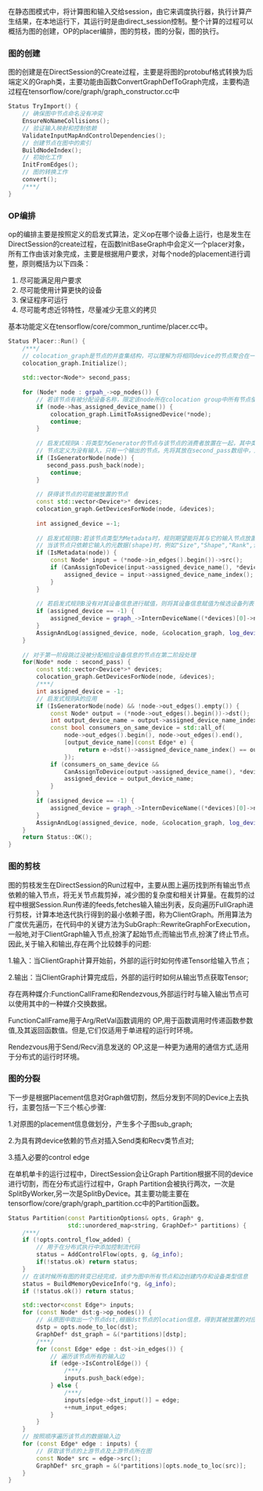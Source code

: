 在静态图模式中，将计算图和输入交给session，由它来调度执行器，执行计算产生结果，在本地运行下，其运行时是由direct_session控制。整个计算的过程可以概括为图的创建，OP的placer编排，图的剪枝，图的分裂，图的执行。

### 图的创建

图的创建是在DirectSession的Create过程，主要是将图的protobuf格式转换为后端定义的Graph类，主要功能由函数ConvertGraphDefToGraph完成，主要构造过程在tensorflow/core/graph/graph_constructor.cc中

```c++
Status TryImport() {
    // 确保图中节点命名没有冲突
    EnsureNoNameCollisions();
    // 验证输入映射和控制依赖
    ValidateInputMapAndControlDependencies();
    // 创建节点在图中的索引
    BuildNodeIndex();
    // 初始化工作
    InitFromEdges();
    // 图的转换工作
    convert();
    /***/
}
```

### OP编排

op的编排主要是按照定义的启发式算法，定义op在哪个设备上运行，也是发生在DirectSession的create过程，在函数InitBaseGraph中会定义一个placer对象，所有工作由该对象完成，主要是根据用户要求，对每个node的placement进行调整，原则概括为以下四条：

1. 尽可能满足用户要求
2. 尽可能使用计算更快的设备
3. 保证程序可运行
4. 尽可能考虑近邻特性，尽量减少无意义的拷贝

基本功能定义在tensorflow/core/common_runtime/placer.cc中。

```c++
Status Placer::Run() {
    /***/
    // colocation_graph是节点的并查集结构，可以理解为将相同device的节点聚合在一起，此处将该结构进行初始化
    colocation_graph.Initialize();
    
    std::vector<Node*> second_pass;
    
    for (Node* node : grpah_->op_nodes()) {
        // 若该节点有被分配设备名称，限定该node所在colocation group中所有节点使用的设备
        if (node->has_assigned_device_name()) {
            colocation_graph.LimitToAssignedDevice(*node);
            continue;
        }
        
        // 启发式规则A：将类型为Generator的节点与该节点的消费者放置在一起，其中类型为Generator的
        // 节点定义为没有输入，只有一个输出的节点。先将其放在second_pass数组中，后面处理。
        if (IsGeneratorNode(node)) {
           second_pass.push_back(node);
            continue;
        }
        
        // 获得该节点的可能被放置的节点
        const std::vector<Device*>* devices;
        colocation_graph.GetDevicesForNode(node, &devices);
        
        int assigned_device =-1;
        
        // 启发式规则B:若该节点类型为Metadata时，规则期望能将其与它的输入节点放置在同一设备上。
        // 当该节点只依赖它输入的元数据(shape)时，例如"Size","Shape","Rank",该节点类型为MetaData。
        if (IsMetadata(node)) {
            const Node* input = (*node->in_edges().begin())->src();
            if (CanAssignToDevice(input->assigned_device_name(), *devices)) {
                assigned_device = input->assigned_device_name_index();
            }
        }
        
        // 若启发式规则B没有对其设备信息进行赋值，则将其设备信息赋值为候选设备列表中的第一个
        if (assigned_device == -1) {
            assigned_device = graph_->InternDeviceName((*devices)[0]->name());
        }
        AssignAndLog(assigned_device, node, &colocation_graph, log_device_placement_)
    }
    
    // 对于第一阶段跳过没被分配相应设备信息的节点在第二阶段处理
    for(Node* node : second_pass) {
        const std::vector<Device*>* devices;
        colocation_graph.GetDevicesForNode(node, &devices);
        /***/
        int assigned_device = -1;
        // 启发式规则A的应用
        if (IsGeneratorNode(node) && !node->out_edges().empty()) {
            const Node* output = (*node->out_edges().begin())->dst();
            int output_device_name = output->assigned_device_name_index();
            const bool consumers_on_same_device = std::all_of(
                node->out_edges().begin(), node->out_edges().end(),
                [output_device_name](const Edge* e) {
                    return e->dst()->assigned_device_name_index() == output_device_name;
                });
            if (consumers_on_same_device &&
                CanAssignToDevice(output->assigned_device_name(), *devices)) {
                assigned_device = output_device_name;
            }
        }
        if (assigned_device == -1) {
            assigned_device = graph_->InternDeviceName((*devices)[0]->name());
        }
        AssignAndLog(assigned_device, node, &colocation_graph, log_device_placement_));
    }
    return Status::OK();
}
```

### 图的剪枝

图的剪枝发生在DirectSession的Run过程中，主要从图上遍历找到所有输出节点依赖的输入节点，将无关节点裁剪掉，减少图的复杂度和相关计算量。在裁剪的过程中根据Session.Run传递的feeds,fetches输入输出列表，反向遍历FullGraph进行剪枝，计算本地迭代执行得到的最小依赖子图，称为ClientGraph。所用算法为广度优先遍历，在代码中的关键方法为SubGraph::RewriteGraphForExecution，一般地,对于ClientGraph输入节点,扮演了起始节点;而输出节点,扮演了终止节点。因此,关于输入和输出,存在两个比较棘手的问题:

1.输入：当ClientGraph计算开始前，外部的运行时如何传递Tensor给输入节点；

2.输出：当ClientGraph计算完成后，外部的运行时如何从输出节点获取Tensor;

存在两种媒介:FunctionCallFrame和Rendezvous,外部运行时与输入输出节点可以使用其中的一种媒介交换数据。

FunctionCallFrame用于Arg/RetVal函数调用的 OP,用于函数调用时传递函数参数值,及其返回函数值。但是,它们仅适用于单进程的运行时环境。

Rendezvous用于Send/Recv消息发送的 OP,这是一种更为通用的通信方式,适用于分布式的运行时环境。

### 图的分裂

下一步是根据Placement信息对Graph做切割，然后分发到不同的Device上去执行，主要包括一下三个核心步骤:

1.对原图的placement信息做划分，产生多个子图sub_graph;

2.为具有跨device依赖的节点对插入Send类和Recv类节点对;

3.插入必要的control edge

在单机单卡的运行过程中，DirectSession会让Graph Partition根据不同的device进行切割，而在分布式运行过程中，Graph Partition会被执行两次，一次是SplitByWorker,另一次是SplitByDevice。其主要功能主要在tensorflow/core/graph/graph_partition.cc中的Partition函数。

```c++
Status Partition(const PartitionOptions& opts, Graph* g,
                 std::unordered_map<string, GraphDef>* partitions) {
    /***/
    if (!opts.control_flow_added) {
        // 用于在分布式执行中添加控制流代码
        status = AddControlFlow(opts, g, &g_info);
        if(!status.ok) return status;
    }
    // 在该时候所有图的转变已经完成，该步为图中所有节点和边创建内存和设备类型信息
    status = BuildMemoryDeviceInfo(*g, &g_info);
  	if (!status.ok()) return status;

    std::vector<const Edge*> inputs;
    for (const Node* dst:g->op_nodes()) {
        // 从原图中取出一个节点dst,根据dst节点的location信息，得到其被放置的对应的partiotion图中
        dstp = opts.node_to_loc(dst);
        GraphDef* dst_graph = &(*partitions)[dstp];
        /***/
        for (const Edge* edge : dst->in_edges()) {
            // 遍历该节点所有的输入边
            if (edge->IsControlEdge()) {
                /***/
                inputs.push_back(edge);
            } else {
                /***/
                inputs[edge->dst_input()] = edge;
                ++num_input_edges;
            }
        }
    }
    // 按照顺序遍历该节点的数据输入边
    for (const Edge* edge : inputs) {
        // 获取该节点的上游节点及上游节点所在图
        const Node* src = edge->src();
        GraphDef* src_graph = &(*partitions)[opts.node_to_loc(src)];
    }
}
```


